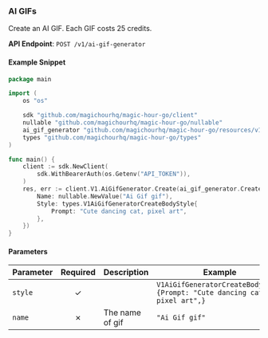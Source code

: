 
### AI GIFs <a name="create"></a>

Create an AI GIF. Each GIF costs 25 credits.

**API Endpoint**: `POST /v1/ai-gif-generator`

#### Example Snippet

```go
package main

import (
	os "os"

	sdk "github.com/magichourhq/magic-hour-go/client"
	nullable "github.com/magichourhq/magic-hour-go/nullable"
	ai_gif_generator "github.com/magichourhq/magic-hour-go/resources/v1/ai_gif_generator"
	types "github.com/magichourhq/magic-hour-go/types"
)

func main() {
	client := sdk.NewClient(
		sdk.WithBearerAuth(os.Getenv("API_TOKEN")),
	)
	res, err := client.V1.AiGifGenerator.Create(ai_gif_generator.CreateRequest{
		Name: nullable.NewValue("Ai Gif gif"),
		Style: types.V1AiGifGeneratorCreateBodyStyle{
			Prompt: "Cute dancing cat, pixel art",
		},
	})
}

```

#### Parameters

| Parameter | Required | Description | Example |
|-----------|:--------:|-------------|--------|
| `style` | ✓ |  | `V1AiGifGeneratorCreateBodyStyle {Prompt: "Cute dancing cat, pixel art",}` |
| `name` | ✗ | The name of gif | `"Ai Gif gif"` |
